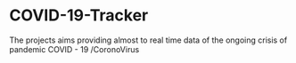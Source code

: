 # COVID-19-Tracker
The projects aims providing almost to real time data of the ongoing crisis of pandemic COVID - 19 /CoronoVirus
